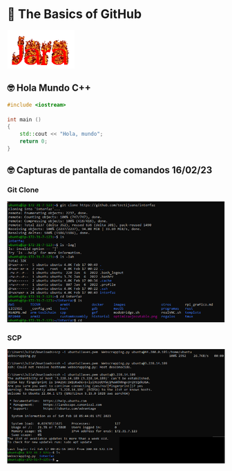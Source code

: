 # :wave: The Basics of GitHub 

![](/Images/CoolText.gif)

## 🤓 Hola Mundo C++

```C++
#include <iostream>
 
int main () 
{
    std::cout << "Hola, mundo";
    return 0;
}

```
## 🤓 Capturas de pantalla de comandos 16/02/23
### Git Clone
![](/Images/CAPTURAGIT.png)
### SCP
![](/Images/CAPTURASCP.png)
